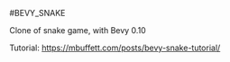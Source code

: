 #BEVY_SNAKE

Clone of snake game, with Bevy 0.10

Tutorial: https://mbuffett.com/posts/bevy-snake-tutorial/
